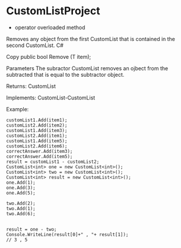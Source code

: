 ﻿
# CustomListProject

- operator overloaded method

Removes any object from the first CustomList<T> that is contained in the second CustomList<T>.
C#

Copy
public bool Remove (T item);

Parameters
The subractor CustomList<T> removes an ojbect from the subtracted that is equal to the subtractor object.

Returns:
CustomList<T>


Implements:
CustomList<T>-CustomList<T>

Example:
    
    
    customList1.Add(item1);
    customList2.Add(item2);
    customList1.Add(item3);
    customList2.Add(item1);
    customList1.Add(item5);
    customList2.Add(item6);
    correctAnswer.Add(item3);
    correctAnswer.Add(item5);
    result = customList1 - customList2;
    CustomList<int> one = new CustomList<int>();
    CustomList<int> two = new CustomList<int>();
    CustomList<int> result = new CustomList<int>();
    one.Add(1);
    one.Add(3);
    one.Add(5);
    
    two.Add(2);
    two.Add(1);
    two.Add(6);
    
    
    result = one - two;
    Console.WriteLine(result[0]+" , "+ result[1]);
    // 3 , 5



